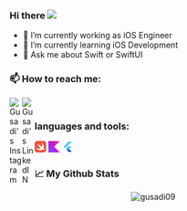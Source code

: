 ### Hi there <img src="https://media.giphy.com/media/hvRJCLFzcasrR4ia7z/giphy.gif" width="25px">

- 🔭 I’m currently working as iOS Engineer
- 🌱 I’m currently learning iOS Development
- 💬 Ask me about Swift or SwiftUI

### 📫 How to reach me: 
<a href="https://www.instagram.com/gusadiprntaa/">
  <img align="left" alt="Gusadi's Instagram" width="22px" src="https://raw.githubusercontent.com/hussainweb/hussainweb/main/icons/instagram.png" />
</a>
<a href="https://www.linkedin.com/in/agus-adi-pranata/">
  <img align="left" alt="Gusadi's LinkedIN" width="22px" src="https://raw.githubusercontent.com/peterthehan/peterthehan/master/assets/linkedin.svg" />
</a>

<br/>

### languages and tools:  
<code><img height="20" src="https://raw.githubusercontent.com/github/explore/80688e429a7d4ef2fca1e82350fe8e3517d3494d/topics/swift/swift.png"></code>
<code><img height="20" src="https://raw.githubusercontent.com/github/explore/80688e429a7d4ef2fca1e82350fe8e3517d3494d/topics/kotlin/kotlin.png"></code>
<code><img height="20" src="https://raw.githubusercontent.com/github/explore/80688e429a7d4ef2fca1e82350fe8e3517d3494d/topics/flutter/flutter.png"></code>

### 📈 My Github Stats

<p align="center"> <img src="https://github-readme-stats.vercel.app/api?username=gusadi09&show_icons=true&theme=gotham" alt="gusadi09" />
